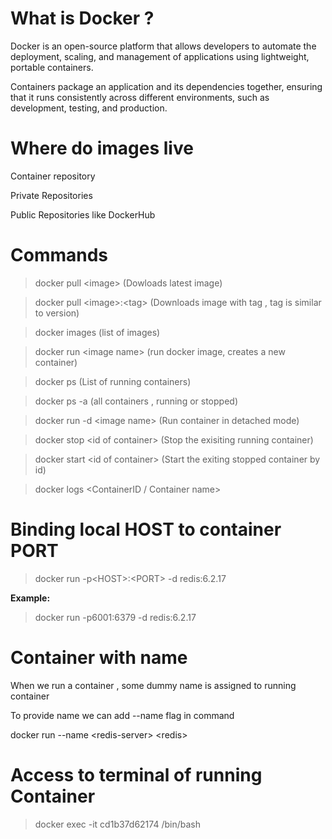 # What is Docker ?

Docker is an open-source platform that allows developers to automate the deployment, scaling, and management of applications using lightweight, portable containers. 

Containers package an application and its dependencies together, ensuring that it runs consistently across different environments, such as development, testing, and production.

# Where do images live

Container repository

Private Repositories

Public Repositories like DockerHub


# Commands

 > docker pull \<image\> (Dowloads latest image)

 > docker pull \<image\>:\<tag\> (Downloads image with tag , tag is similar to version)
 
 > docker images (list of images)

 > docker run \<image name\> (run docker image, creates a new container)

 > docker ps (List of running containers)

 > docker ps -a (all containers , running or stopped)

 > docker run -d \<image name\> (Run container in detached mode)

 > docker stop \<id of container\> (Stop the exisiting running container)

 > docker start \<id of container\> (Start the exiting stopped container by id)

 > docker logs \<ContainerID / Container name\>

# Binding local HOST to container PORT

> docker run -p\<HOST\>:\<PORT\> -d redis:6.2.17

**Example:**

> docker run -p6001:6379 -d redis:6.2.17

# Container with name

When we run a container , some dummy name is assigned to running container

To provide name we can add --name flag in command

docker run --name \<redis-server\> \<redis\>

# Access to terminal of running Container

> docker exec -it cd1b37d62174 /bin/bash


